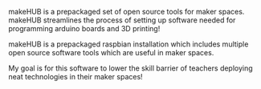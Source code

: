 makeHUB is a prepackaged set of open source tools for maker spaces. makeHUB streamlines the process of setting up software needed for programming arduino boards and 3D printing!

makeHUB is a prepackaged raspbian installation which includes multiple open source software tools which are useful in maker spaces.

My goal is for this software to lower the skill barrier of teachers deploying neat technologies in their maker spaces!
